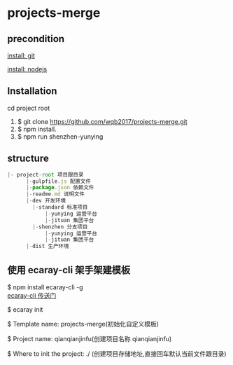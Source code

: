 # projects-merge

## precondition

[install: git](https://git-scm.com/downloads)

[install: nodejs](http://nodejs.cn/download/)

## Installation

cd project root

1. $ git clone https://github.com/wqb2017/projects-merge.git
2. $ npm install.
3. $ npm run shenzhen-yunying

## structure

```js
|- project-root 项目跟目录
      |-gulpfile.js 配置文件
      |-package.json 依赖文件
      |-readme.md 说明文件
      |-dev 开发环境
        |-standard 标准项目
            |-yunying 运营平台
            |-jituan 集团平台
        |-shenzhen 分支项目
            |-yunying 运营平台
            |-jituan 集团平台
      |-dist 生产环境
```

## 使用 ecaray-cli 架手架建模板

$ npm install ecaray-cli -g  
[ecaray-cli 传送门](https://github.com/wqb2017/ecaray-cli)

$ ecaray init

$ Template name: projects-merge(初始化自定义模板)

$ Project name: qianqianjinfu(创建项目名称 qianqianjinfu)

$ Where to init the project: ./ (创建项目存储地址,直接回车默认当前文件跟目录)
